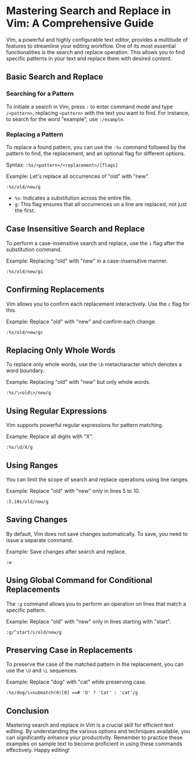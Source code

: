 # Mastering Search and Replace in Vim: A Comprehensive Guide

Vim, a powerful and highly configurable text editor, provides a multitude of features to streamline your editing workflow. One of its most essential functionalities is the search and replace operation. This allows you to find specific patterns in your text and replace them with desired content.

## Basic Search and Replace

### Searching for a Pattern
To initiate a search in Vim, press `:` to enter command mode and type `/<pattern>`, replacing `<pattern>` with the text you want to find. For instance, to search for the word "example", use `:/example`.

### Replacing a Pattern
To replace a found pattern, you can use the `:%s` command followed by the pattern to find, the replacement, and an optional flag for different options.

Syntax: `:%s/<pattern>/<replacement>/[flags]`

Example: Let's replace all occurrences of "old" with "new".
```vim
:%s/old/new/g
```
- `%s`: Indicates a substitution across the entire file.
- `g`: This flag ensures that all occurrences on a line are replaced, not just the first.

## Case Insensitive Search and Replace

To perform a case-insensitive search and replace, use the `i` flag after the substitution command.

Example: Replacing "old" with "new" in a case-insensitive manner.
```vim
:%s/old/new/gi
```

## Confirming Replacements

Vim allows you to confirm each replacement interactively. Use the `c` flag for this.

Example: Replace "old" with "new" and confirm each change.
```vim
:%s/old/new/gc
```

## Replacing Only Whole Words

To replace only whole words, use the `\b` metacharacter which denotes a word boundary.

Example: Replacing "old" with "new" but only whole words.
```vim
:%s/\<old\>/new/g
```

## Using Regular Expressions

Vim supports powerful regular expressions for pattern matching.

Example: Replace all digits with "X".
```vim
:%s/\d/X/g
```

## Using Ranges

You can limit the scope of search and replace operations using line ranges.

Example: Replace "old" with "new" only in lines 5 to 10.
```vim
:5,10s/old/new/g
```

## Saving Changes

By default, Vim does not save changes automatically. To save, you need to issue a separate command.

Example: Save changes after search and replace.
```vim
:w
```

## Using Global Command for Conditional Replacements

The `:g` command allows you to perform an operation on lines that match a specific pattern.

Example: Replace "old" with "new" only in lines starting with "start".
```vim
:g/^start/s/old/new/g
```

## Preserving Case in Replacements

To preserve the case of the matched pattern in the replacement, you can use the `\U` and `\L` sequences.

Example: Replace "dog" with "cat" while preserving case.
```vim
:%s/dog/\=submatch(0)[0] ==# 'D' ? 'Cat' : 'cat'/g
```

## Conclusion

Mastering search and replace in Vim is a crucial skill for efficient text editing. By understanding the various options and techniques available, you can significantly enhance your productivity. Remember to practice these examples on sample text to become proficient in using these commands effectively. Happy editing!